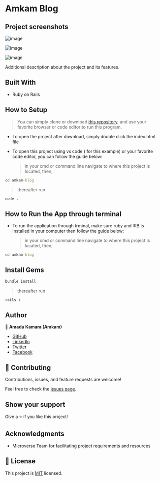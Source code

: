 # Amkam Blog

> 

## Project screenshots

![image](https://user-images.githubusercontent.com/50941074/161249966-dd04aa9c-eeff-4498-b296-e94cdd124560.png)

![image](https://user-images.githubusercontent.com/50941074/161249804-51cd1395-58e2-4887-bc6b-67afe96324b0.png)

![image](https://user-images.githubusercontent.com/50941074/161250215-a66d3499-32a2-4c59-bbd5-dac06e4fe28d.png)

Additional description about the project and its features.

## Built With

- Ruby on Rails


## How to Setup

> You can simply clone or download [this repository](https://github.com/AmaduKamara/amkam-blog), and use your favorite browser or code editor to run this program.

- To open the project after download, simply double click the index.html file

- To open this project using vs code ( for this example) or your favorite code editor, you can follow the guide below:
  > in your cmd or command line navigate to where this project is located, then;

```cmd
cd amkam-blog
```

> thereafter run

```cmd
code .
```

## How to Run the App through terminal

- To run the application through trminal, make sure ruby and IRB is installed in your computer then follow the guide below:
  > in your cmd or command line navigate to where this project is located, then;

```cmd
cd amkam-blog
```

## Install Gems


```cmd
bundle install
```

> thereafter run

```cmd
rails s
```

## Author
👤 **Amadu Kamara (Amkam)**

- [GitHub](https://github.com/AmaduKamara)
- [LinkedIn](https://www.linkedin.com/in/amadu-kamara-3b60a25b)
- [Twitter](https://twitter.com/DevAmkam)
- [Facebook](https://www.facebook.com/amadus.kamara.7)

## 🤝 Contributing

Contributions, issues, and feature requests are welcome!

Feel free to check the [issues page](https://github.com/AmaduKamara/amkam-blog/issues).

## Show your support

Give a ⭐️ if you like this project!

## Acknowledgments

- Microverse Team for facilitating project requirements and resources

## 📝 License

This project is [MIT](./MIT.md) licensed.
